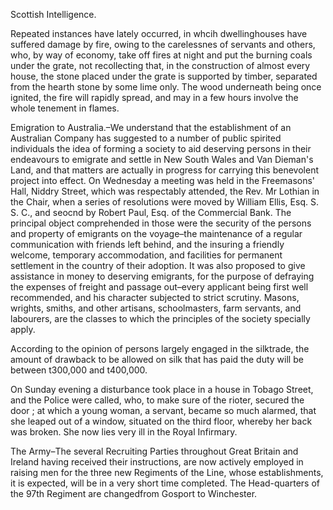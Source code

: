Scottish Intelligence.Repeated instances have lately occurred, in whcih dwellinghouses
                    have suffered damage by fire, owing to the carelessnes of servants and
                    others, who, by way of economy, take off fires at night and put the burning
                    coals under the grate, not recollecting that, in the construction of almost
                    every house, the stone placed under the grate is supported by timber,
                    separated from the hearth stone by some lime only. The wood underneath
                    being once ignited, the fire will rapidly spread, and may in a
                    few hours involve the whole tenement in flames.Emigration to Australia.–We understand that the
                        establishment of an Australian Company has suggested to a
                        number of public spirited individuals the idea of forming a
                    society to aid deserving persons in their endeavours to emigrate and settle
                    in New South Wales and Van Dieman's Land, and that matters are
                    actually in progress for carrying this benevolent project into effect.
                    On Wednesday a meeting was held in the Freemasons' Hall, Niddry
                    Street, which was respectably attended, the Rev. Mr Lothian in the
                    Chair, when a series of resolutions were moved by William Ellis, Esq. S. S.
                    C., and seocnd by Robert Paul, Esq. of the Commercial Bank. The principal
                    object comprehended in those were the security of the persons and property
                    of emigrants on the voyage–the maintenance of a regular
                    communication with friends left behind, and the insuring a friendly
                    welcome, temporary accommodation, and facilities for permanent
                    settlement in the country of their adoption. It was also proposed to give
                    assistance in money to deserving emigrants, for the purpose of defraying
                    the expenses of freight and passage out–every applicant being first
                    well recommended, and his character subjected to strict scrutiny.
                    Masons, wrights, smiths, and other artisans, schoolmasters, farm servants, and labourers, are the classes to which the
                    principles of the society specially apply.According to the opinion of persons largely engaged in the silktrade, the amount of drawback to be allowed on silk that has paid the duty
                    will be between t300,000 and t400,000.On Sunday evening a disturbance took place in a house in Tobago Street, and
                    the Police were called, who, to make sure of the rioter, secured the door ;
                    at which a young woman, a servant, became so much alarmed, that she leaped
                    out of a window, situated on the third floor, whereby her back
                    was broken. She now lies very ill in the Royal Infirmary.The Army–The several Recruiting Parties
                    throughout Great Britain and Ireland having received their instructions,
                    are now actively employed in raising men for the three new Regiments of the Line, whose establishments, it is expected, will be
                    in a very short time completed. The Head-quarters of the 97th Regiment
                    are changedfrom Gosport to Winchester.
